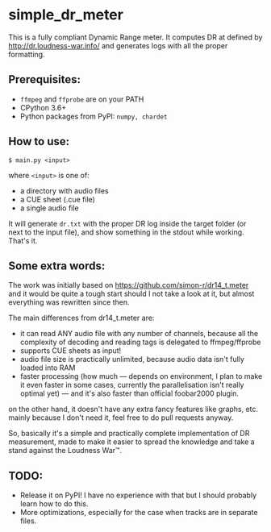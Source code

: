 # simple_dr_meter
This is a fully compliant Dynamic Range meter. It computes DR at defined by http://dr.loudness-war.info/ and generates logs with all the proper formatting.

## Prerequisites:

* `ffmpeg` and `ffprobe` are on your PATH
* CPython 3.6+
* Python packages from PyPI: `numpy, chardet`

## How to use:

	$ main.py <input>

where `<input>` is one of:
* a directory with audio files
* a CUE sheet (.cue file)
* a single audio file

It will generate `dr.txt` with the proper DR log inside the target folder (or next to the input file), and show something in the stdout while working. That's it.

## Some extra words:

The work was initially based on https://github.com/simon-r/dr14_t.meter and it would be quite a tough start should I not take a look at it, but almost everything was rewritten since then.

The main differences from dr14_t.meter are:

* it can read ANY audio file with any number of channels, because all the complexity of decoding and reading tags is delegated to ffmpeg/ffprobe
* supports CUE sheets as input!
* audio file size is practically unlimited, because audio data isn't fully loaded into RAM
* faster processing (how much — depends on environment, I plan to make it even faster in some cases, currently the parallelisation isn't really optimal yet) — and it's also faster than official foobar2000 plugin.

on the other hand, it doesn't have any extra fancy features like graphs, etc. mainly because I don't need it, feel free to do pull requests anyway.

So, basically it's a simple and practically complete implementation of DR measurement, made to make it easier to spread the knowledge and take a stand against the Loudness War™.

## TODO:

* Release it on PyPI! I have no experience with that but I should probably learn how to do this.
* More optimizations, especially for the case when tracks are in separate files.